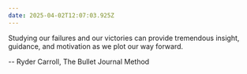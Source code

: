 ```yaml
---
date: 2025-04-02T12:07:03.925Z
---
```


Studying our failures and our victories can provide tremendous insight, guidance, and motivation as we plot our way forward.

-- Ryder Carroll, The Bullet Journal Method